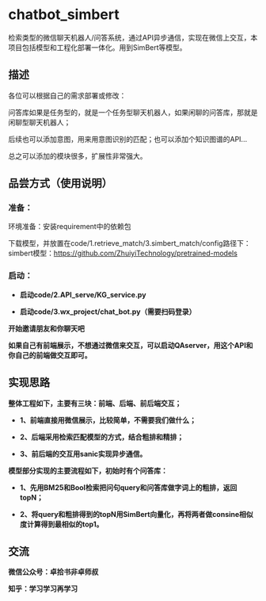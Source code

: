 # chatbot_simbert
检索类型的微信聊天机器人/问答系统，通过API异步通信，实现在微信上交互，本项目包括模型和工程化部署一体化。用到SimBert等模型。
## 描述
各位可以根据自己的需求部署或修改：

问答库如果是任务型的，就是一个任务型聊天机器人，如果闲聊的问答库，那就是闲聊型聊天机器人；

后续也可以添加意图，用来用意图识别的匹配；也可以添加个知识图谱的API...

总之可以添加的模块很多，扩展性非常强大。

## 品尝方式（使用说明）
### 准备：
环境准备：安装requirement中的依赖包

下载模型，并放置在code/1.retrieve_match/3.simbert_match/config路径下：simbert模型：https://github.com/ZhuiyiTechnology/pretrained-models
### 启动：
- <strong>启动code/2.API_serve/KG_service.py

- <strong>启动code/3.wx_project/chat_bot.py（需要扫码登录）

开始邀请朋友和你聊天吧

如果自己有前端展示，不想通过微信来交互，可以启动QAserver，用这个API和你自己的前端做交互即可。

## 实现思路
整体工程如下，主要有三块：前端、后端、前后端交互；

- <strong>1、前端直接用微信展示，比较简单，不需要我们做什么；

- <strong>2、后端采用检索匹配模型的方式，结合粗排和精排；

- <strong>3、前后端的交互用sanic实现异步通信。




模型部分实现的主要流程如下，初始时有个问答库：

- <strong>1、先用BM25和Bool检索把问句query和问答库做字词上的粗排，返回topN；

- <strong>2、将query和粗排得到的topN用SimBert向量化，再将两者做consine相似度计算得到最相似的top1。
  

## 交流

微信公众号：卓拾书非卓师叔

知乎：学习学习再学习
